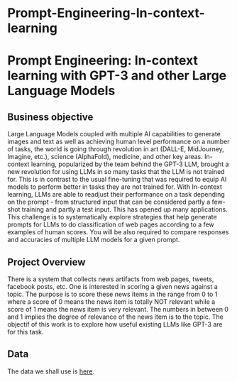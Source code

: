 # Prompt-Engineering-In-context-learning

# Prompt Engineering: In-context learning with GPT-3 and other Large Language Models 

## Business objective  

Large Language Models coupled with multiple AI capabilities to generate images and text as well as achieving human level performance on a number of tasks, the world is going through revolution in art (DALL-E, MidJourney, Imagine, etc.), science (AlphaFold), medicine, and other key areas. 
In-context learning, popularized by the team behind the GPT-3 LLM, brought a new revolution for using LLMs in so many tasks that the LLM is not trained for. This is in contrast to the usual fine-tuning that was required to equip AI models to perform better in tasks they are not trained for. 
With In-context learning, LLMs are able to readjust their performance on a task depending on the prompt - from structured input that can be considered partly a few-shot training and partly a test input. This has opened up many applications.  
This challenge is to systematically explore strategies that help generate prompts for LLMs to do classification of web pages according to a few examples of human scores. You will be also required to compare responses and accuracies of multiple LLM models for a given prompt.  

## Project Overview
There is a system that collects news artifacts from web pages, tweets, facebook posts, etc. One is interested in scoring a given news against a topic. The purpose is to score these news items in the range from 0 to 1 where a score of 0 means the news item is totally NOT relevant while a score of 1 means the news item is very relevant. The numbers in between 0 and 1 implies the  degree of relevance of the news item is to the topic. 
The objectif of this work is to explore how useful existing LLMs like GPT-3 are for this task.

## Data
The data we shall use is [here](https://github.com/walidamamou/relation_extraction_transformer/blob/main/relations_test.txt).
